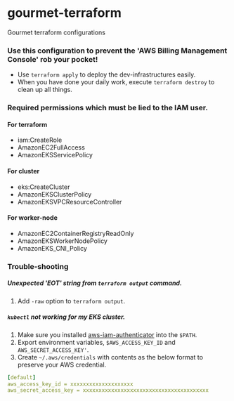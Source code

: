 # gourmet-terraform

Gourmet terraform configurations

### Use this configuration to prevent the 'AWS Billing Management Console' rob your pocket!
* Use `terraform apply` to deploy the dev-infrastructures easily.
* When you have done your daily work, execute `terraform destroy` to clean up all things.

### Required permissions which must be lied to the IAM user.
#### For terraform
* iam:CreateRole
* AmazonEC2FullAccess
* AmazonEKSServicePolicy
#### For cluster
* eks:CreateCluster
* AmazonEKSClusterPolicy
* AmazonEKSVPCResourceController
#### For worker-node
* AmazonEC2ContainerRegistryReadOnly
* AmazonEKSWorkerNodePolicy
* AmazonEKS_CNI_Policy

### Trouble-shooting
##### Unexpected 'EOT' string from `terraform output` command.
1. Add `-raw` option to `terraform output`.
##### `kubectl` not working for my EKS cluster.
1. Make sure you installed [aws-iam-authenticator](https://docs.aws.amazon.com/ko_kr/eks/latest/userguide/install-aws-iam-authenticator.html) into the `$PATH`.
2. Export environment variables, `$AWS_ACCESS_KEY_ID` and `AWS_SECRET_ACCESS_KEY'`.
3. Create `~/.aws/credentials` with contents as the below format to preserve your AWS credential.
```yaml
[default]
aws_access_key_id = xxxxxxxxxxxxxxxxxxxx
aws_secret_access_key = xxxxxxxxxxxxxxxxxxxxxxxxxxxxxxxxxxxxxxxx
```